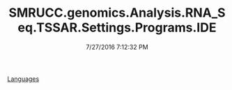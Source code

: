 ﻿---
title: SMRUCC.genomics.Analysis.RNA_Seq.TSSAR.Settings.Programs.IDE
date: 7/27/2016 7:12:32 PM
---

[Languages](T-SMRUCC.genomics.Analysis.RNA_Seq.TSSAR.Settings.Programs.IDE.Languages.html)
